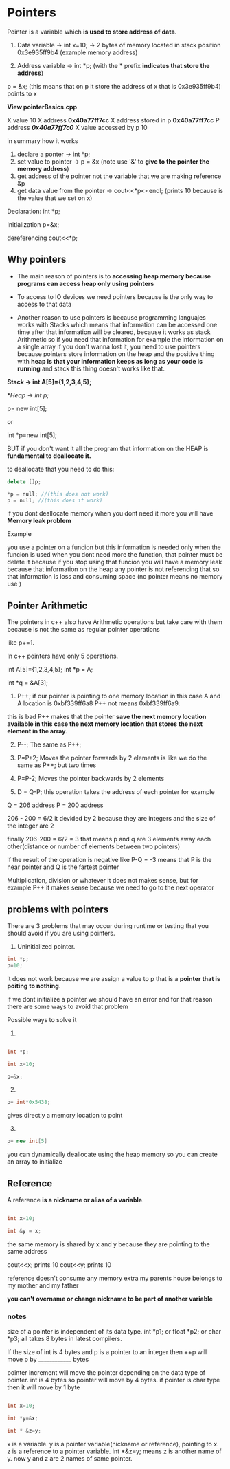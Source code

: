 # Pointers

Pointer is a variable which **is used to store address of data**.

1. Data variable -> int x=10;   ->  2 bytes of memory located in stack position 0x3e935ff9b4 (example memory address)

2. Address variable -> int *p; (with the * prefix **indicates that store the address**)

p = &x; (this means that on p it store the address of x that is 0x3e935ff9b4) points to x

**View pointerBasics.cpp**

X value 10
X address **0x40a77ff7cc**
X address stored in p **0x40a77ff7cc**
P address ***0x40a77ff7c0***
X value accessed by p 10


in summary how it works

1. declare a ponter -> int *p;
2. set value to pointer -> p = &x (note use '&' to **give to the pointer the memory address**)
3. get address of the pointer not the variable that we are making reference &p
4. get data value from the pointer -> cout<<*p<<endl; (prints 10 because is the value that we set on x)

Declaration: int *p;

Initialization p=&x;

dereferencing cout<<*p;

## Why pointers 

- The main reason of pointers is to **accessing heap memory because programs can access heap only using pointers**

- To access to IO devices we need pointers because is the only way to access to that data

- Another reason to use pointers is because programming languajes works with Stacks which means that information can be accessed one time after that information will be cleared, because it works as stack Arithmetic so if you need that information for example the information on a single array if you don't wanna lost it, you need to use pointers because pointers store information on the heap and the positive thing with **heap is that your information keeps as long as your code is running** and stack this thing doesn't works like that.

**Stack -> int A[5]={1,2,3,4,5};**

**Heap -> int *p;**

p= new int[5];

or

int *p=new int[5];

BUT if you don't want it all the program that information on the HEAP is **fundamental to deallocate it.**

to deallocate that you need to do this:

```C++
delete []p;

*p = null; //(this does not work)
p = null; //(this does it work)
```
if you dont deallocate memory when you dont need it more you will have **Memory leak problem**

Example 

you use a pointer on a funcion but this information is needed only when the funcion is used when you dont need more the function, that pointer must be delete it because if you stop using that funcion you will have a memory leak because that information on the heap any pointer is not referencing that so that information is loss and consuming space (no pointer means no memory use )

## Pointer Arithmetic

The pointers in c++ also have Arithmetic operations but take care with them because is not the same as regular pointer operations

like p+=1.

In c++ pointers have only 5 operations.

int A[5]={1,2,3,4,5};
int *p = A; 

int *q = &A[3];

1. P++; if our pointer is pointing to one memory location in this case A and A location is 0xbf339ff6a8 P++ not means 0xbf339ff6a9.

this is bad P++ makes that the pointer **save the next memory location available in this case the next memory location that stores the next element in the array**.

2. P--; The same as P++;

3. P=P+2; Moves the pointer forwards by 2 elements is like we do the same as P++; but two times

4. P=P-2; Moves the pointer backwards by 2 elements

5. D = Q-P; this operation takes the address of each pointer for example 

Q = 206 address
P = 200 address

206 - 200 = 6/2 it devided by 2 because they are integers and the size of the integer are 2 

finally 206-200 = 6/2 = 3 that means p and q are 3 elements away each other(distance or number of elements between two pointers)

if the result of the operation is negative like P-Q = -3 means that P is the near pointer and Q is the fartest pointer

Multiplication, division or whatever it does not makes sense, but for example P++ it makes sense because we need to go to the next operator

## problems with pointers

There are 3 problems that may occur during runtime or testing that you should avoid if you are using pointers.

1. Uninitialized pointer.

```C++
int *p; 
p=10; 

```
it does not work because we are assign a value to p that is a **pointer that is poiting to nothing**.

if we dont initialize a pointer we should have an error and for that reason there are some ways to avoid that problem

Possible ways to solve it

1. 
```C++

int *p; 

int x=10;

p=&x;
```
2. 
```C++
p= int*0x5438; 
```
gives directly a memory location to point

3. 
```C++
p= new int[5]
```
you can dynamically deallocate using the heap memory so you can create an array to initialize

## Reference

A reference **is a nickname or alias of a variable**.

```C++

int x=10;

int &y = x; 
```

the same memory is shared by x and y because they are pointing to the same address

cout<<x; prints 10
cout<<y; prints 10

reference doesn't consume any memory extra my parents house belongs to my mother and my father

**you can't overname or change nickname to be part of another variable**

### notes

size of a pointer is independent of its data type. int *p1; or float *p2; or char *p3; all takes 8 bytes in latest compilers.

If the size of int is 4 bytes and p is a pointer to an integer then ++p will move p by ____________ bytes   

pointer increment will move the pointer depending on the data type of pointer. int is 4 bytes so pointer will move by 4 bytes. if pointer is char type then it will move by 1 byte

```C++

int x=10;   

int *y=&x;   

int * &z=y;   
```
x is a variable. y is a pointer variable(nickname or reference), pointing to x.
z is a reference to a pointer variable. int *&z=y; means z is another name of y. 
now y and z are 2 names of same pointer.
